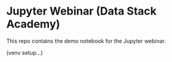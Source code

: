 # Jupyter Webinar (Data Stack Academy)

This repo contains the demo notebook for the Jupyter webinar.

(venv setup...)

<script src="https://gist.github.com/gdcutting/e9318ed428c3dc21de62b395a9f1bac0.js"></script>
